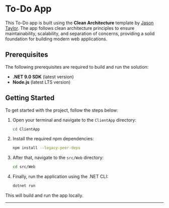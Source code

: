 # To-Do App

This To-Do app is built using the **Clean Architecture** template by [Jason Taylor](https://github.com/jasontaylordev/CleanArchitecture). The app follows clean architecture principles to ensure maintainability, scalability, and separation of concerns, providing a solid foundation for building modern web applications.

## Prerequisites

The following prerequisites are required to build and run the solution:

- **.NET 9.0 SDK** (latest version)
- **Node.js** (latest LTS version)

## Getting Started

To get started with the project, follow the steps below:

1. Open your terminal and navigate to the `ClientApp` directory:
   ```bash
   cd ClientApp
   ```

2. Install the required npm dependencies:
   ```bash
   npm install --legacy-peer-deps
   ```

3. After that, navigate to the `src/Web` directory:
   ```bash
   cd src/Web
   ```

4. Finally, run the application using the .NET CLI:
   ```bash
   dotnet run
   ```

This will build and run the app locally.

--- 
